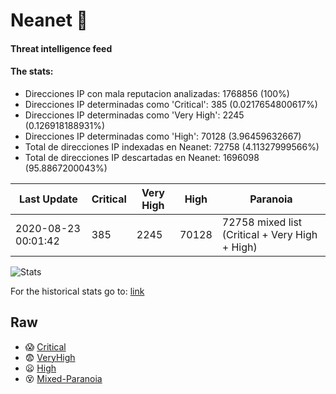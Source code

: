 # Neanet :hocho:
#### Threat intelligence feed
#### The stats:

- Direcciones IP con mala reputacion analizadas: 1768856 (100%)
- Direcciones IP determinadas como 'Critical':  385 (0.0217654800617%)
- Direcciones IP determinadas como 'Very High':  2245 (0.126918188931%)
- Direcciones IP determinadas como 'High':  70128 (3.96459632667)
- Total de direcciones IP indexadas en Neanet:  72758 (4.11327999566%)
- Total de direcciones IP descartadas en Neanet:  1696098 (95.8867200043%)

| Last Update | Critical | Very High | High | Paranoia |
| --- | --- | --- | --- | --- |
| 2020-08-23 00:01:42 | 385 | 2245 | 70128 | 72758 mixed list (Critical + Very High + High)|

![Stats](https://docs.google.com/spreadsheets/d/e/2PACX-1vSnaNMIXVabIpDJjufMlzH7poXnshF3mgd8Is1g9ytUEzVsP5my4Trn8f-xkoLLQ38xpL3HtmUexLo6/pubchart?oid=501124687&format=image)

For the historical stats go to: [link](/stats.csv)
## Raw
- :scream: [Critical](https://raw.githubusercontent.com/JavaGarcia/Neanet/master/blacklists/neanet_critical.txt)
- :fearful: [VeryHigh](https://raw.githubusercontent.com/JavaGarcia/Neanet/master/blacklists/neanet_veryHigh.txtt)
- :frowning: [High](https://raw.githubusercontent.com/JavaGarcia/Neanet/master/blacklists/neanet_high.txt)
- :dizzy_face: [Mixed-Paranoia](https://raw.githubusercontent.com/JavaGarcia/Neanet/master/blacklists/neanet_all.txt)


























































































































































































































































































































































































